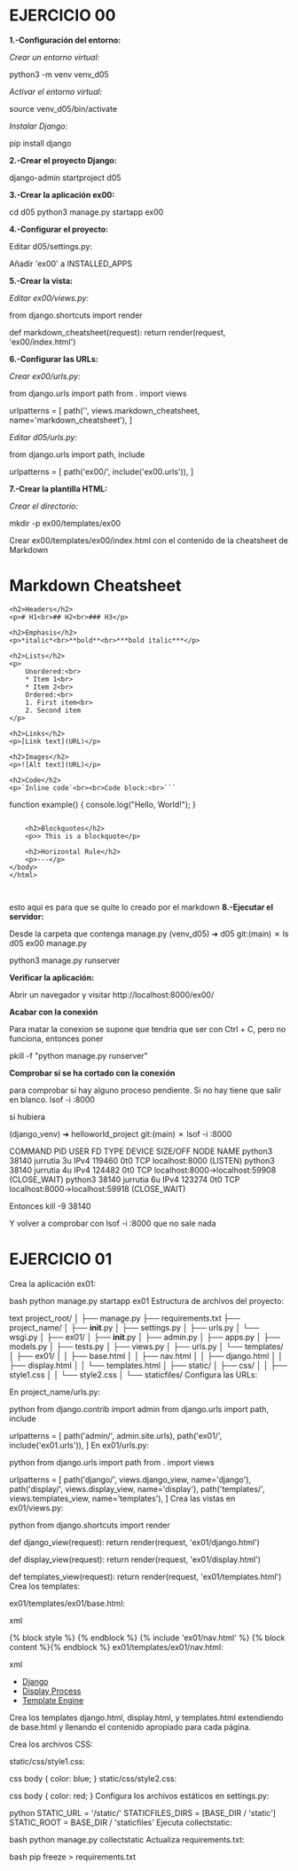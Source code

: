 # EJERCICIO 00

**1.-Configuración del entorno:**

*Crear un entorno virtual:*

python3 -m venv venv_d05

*Activar el entorno virtual:*

source venv_d05/bin/activate

*Instalar Django:*

pip install django

**2.-Crear el proyecto Django:**

django-admin startproject d05

**3.-Crear la aplicación ex00:**

cd d05
python3 manage.py startapp ex00

**4.-Configurar el proyecto:**

Editar d05/settings.py:

Añadir 'ex00' a INSTALLED_APPS







**5.-Crear la vista:**

*Editar ex00/views.py:*

from django.shortcuts import render

def markdown_cheatsheet(request):
    return render(request, 'ex00/index.html')


**6.-Configurar las URLs:**

*Crear ex00/urls.py:*

from django.urls import path
from . import views

urlpatterns = [
    path('', views.markdown_cheatsheet, name='markdown_cheatsheet'),
]

*Editar d05/urls.py:*

from django.urls import path, include

urlpatterns = [
    path('ex00/', include('ex00.urls')),
]

**7.-Crear la plantilla HTML:**

*Crear el directorio:*

mkdir -p ex00/templates/ex00

Crear ex00/templates/ex00/index.html con el contenido de la cheatsheet de Markdown

<!DOCTYPE html>
<html lang="en">
<head>
    <meta charset="UTF-8">
    <meta name="viewport" content="width=device-width, initial-scale=1.0">
    <title>Markdown Cheatsheet</title>
</head>
<body>
    <h1>Markdown Cheatsheet</h1>

    <h2>Headers</h2>
    <p># H1<br>## H2<br>### H3</p>

    <h2>Emphasis</h2>
    <p>*italic*<br>**bold**<br>***bold italic***</p>

    <h2>Lists</h2>
    <p>
        Unordered:<br>
        * Item 1<br>
        * Item 2<br>
        Ordered:<br>
        1. First item<br>
        2. Second item
    </p>

    <h2>Links</h2>
    <p>[Link text](URL)</p>

    <h2>Images</h2>
    <p>![Alt text](URL)</p>

    <h2>Code</h2>
    <p>`Inline code`<br><br>Code block:<br>```
function example() {
  console.log("Hello, World!");
}
```</p>

    <h2>Blockquotes</h2>
    <p>> This is a blockquote</p>

    <h2>Horizontal Rule</h2>
    <p>---</p>
</body>
</html>



```
esto aqui es para que se quite lo creado por el markdown
**8.-Ejecutar el servidor:**

Desde la carpeta que contenga manage.py
(venv_d05) ➜  d05 git:(main) ✗ ls
d05  ex00  manage.py


python3 manage.py runserver

**Verificar la aplicación:**

Abrir un navegador y visitar http://localhost:8000/ex00/

**Acabar con la conexión**

Para matar la conexion se supone que tendria que ser con Ctrl + C, pero no funciona,
entonces poner

pkill -f "python manage.py runserver"

**Comprobar si se ha cortado con la conexión**

para comprobar si hay alguno proceso pendiente. Si no hay tiene que salir en blanco.
lsof -i :8000 

si hubiera 

(django_venv) ➜  helloworld_project git:(main) ✗ lsof -i :8000

COMMAND   PID     USER   FD   TYPE DEVICE SIZE/OFF NODE NAME
python3 38140 jurrutia    3u  IPv4 119460      0t0  TCP localhost:8000 (LISTEN)
python3 38140 jurrutia    4u  IPv4 124482      0t0  TCP localhost:8000->localhost:59908 (CLOSE_WAIT)
python3 38140 jurrutia    6u  IPv4 123274      0t0  TCP localhost:8000->localhost:59918 (CLOSE_WAIT)

Entonces
kill -9 38140

Y volver a comprobar con lsof -i :8000 que no sale nada

# EJERCICIO 01


Crea la aplicación ex01:

bash
python manage.py startapp ex01
Estructura de archivos del proyecto:

text
project_root/
│
├── manage.py
├── requirements.txt
├── project_name/
│   ├── __init__.py
│   ├── settings.py
│   ├── urls.py
│   └── wsgi.py
│
├── ex01/
│   ├── __init__.py
│   ├── admin.py
│   ├── apps.py
│   ├── models.py
│   ├── tests.py
│   ├── views.py
│   ├── urls.py
│   └── templates/
│       ├── ex01/
│       │   ├── base.html
│       │   ├── nav.html
│       │   ├── django.html
│       │   ├── display.html
│       │   └── templates.html
│
├── static/
│   ├── css/
│   │   ├── style1.css
│   │   └── style2.css
│
└── staticfiles/
Configura las URLs:

En project_name/urls.py:

python
from django.contrib import admin
from django.urls import path, include

urlpatterns = [
    path('admin/', admin.site.urls),
    path('ex01/', include('ex01.urls')),
]
En ex01/urls.py:

python
from django.urls import path
from . import views

urlpatterns = [
    path('django/', views.django_view, name='django'),
    path('display/', views.display_view, name='display'),
    path('templates/', views.templates_view, name='templates'),
]
Crea las vistas en ex01/views.py:

python
from django.shortcuts import render

def django_view(request):
    return render(request, 'ex01/django.html')

def display_view(request):
    return render(request, 'ex01/display.html')

def templates_view(request):
    return render(request, 'ex01/templates.html')
Crea los templates:

ex01/templates/ex01/base.html:

xml
<!DOCTYPE html>
<html lang="en">
<head>
    <meta charset="UTF-8">
    <meta name="viewport" content="width=device-width, initial-scale=1.0">
    <title>{% block title %}{% endblock %}</title>
    {% block style %}
    <link rel="stylesheet" href="{% static 'css/style1.css' %}">
    {% endblock %}
</head>
<body>
    {% include 'ex01/nav.html' %}
    {% block content %}{% endblock %}
</body>
</html>
ex01/templates/ex01/nav.html:

xml
<nav>
    <ul>
        <li><a href="{% url 'django' %}">Django</a></li>
        <li><a href="{% url 'display' %}">Display Process</a></li>
        <li><a href="{% url 'templates' %}">Template Engine</a></li>
    </ul>
</nav>
Crea los templates django.html, display.html, y templates.html extendiendo de base.html y llenando el contenido apropiado para cada página.

Crea los archivos CSS:

static/css/style1.css:

css
body {
    color: blue;
}
static/css/style2.css:

css
body {
    color: red;
}
Configura los archivos estáticos en settings.py:

python
STATIC_URL = '/static/'
STATICFILES_DIRS = [BASE_DIR / 'static']
STATIC_ROOT = BASE_DIR / 'staticfiles'
Ejecuta collectstatic:

bash
python manage.py collectstatic
Actualiza requirements.txt:

bash
pip freeze > requirements.txt

